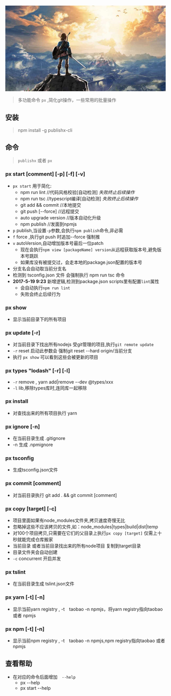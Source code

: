 ![my love](./logo.png)

> 多功能命令 `px` ,简化git操作，一些常用的批量操作

## 安装      
> npm install -g publishx-cli          
 
## 命令    
> `publishx` 或者 `px`     

### px start [comment] [-p] [-f] [-v]
- `px start` 用于简化:
    - npm run lint //代码风格校验[自动检测] *失败终止后续操作*
    - npm run tsc //typescript编译[自动检测]  *失败终止后续操作*
    - git add && commit  //本地提交
    - git push [--force] //远程提交
    - auto upgrade version //版本自动化升级
    - npm publish  //发面到npmjs 
- `p` publish,当设置`-p`参数,会执行`npm publish`命令,非必需
- `f` force ,执行git push 时追加--force 强制推
- `v` autoVersion,自动增加版本号最后一位patch
    * 现在会执行`npm view [packageName] version`从远程获取版本号,避免版本号跳跃
    * 如果库没有被提交过，会走本地的package.json配置的版本号
-  分支名会自动取当前分支名
-  检测到 tsconfig.json 文件 会强制执行 npm run tsc 命令
- **2017-5-19 9:23** 新增逻辑,检测到package.json scripts里有配置`lint`属性
    - 会自动执行`npm run lint`
    - 失败会终止后续行为
 
### px show 
- 显示当前目录下的所有项目

### px update [-r] 
- 对当前目录下找出所有nodejs 受git管理的项目,执行`git remote update`
- `-r` reset 启动此参数会 强制git reset --hard origin/当前分支 
- 执行 `px show` 可以看到这些会被更新的项目

### px types "lodash" [-r] [-l]
-  `-r` remove , yarn add|remove --dev @types/xxx 
- `-l` lib,移除types库时,连同库一起移除

### px install  
- 对查找出来的所有项目执行 yarn 

### px ignore [-n]  
- 在当前目录生成 .gitignore
- -n 生成 .npmignore

### px tsconfig 
- 生成tsconfig.json文件

### px commit [comment] 
- 对当前目录执行 git add . && git commit [comment]

### px copy [target]  [-c] 
- 项目里面如果有node_modules文件夹,拷贝速度奇慢无比   
- 忽略掉这些不应该拷贝的文件,如：node_modules|types|build|dist|temp  
- 对100个项目拷贝,只需要在它们的父目录上执行`px copy [target]` 仅需上十秒就能完成仓库搬家
- 当前目录 或者当前目录找出来的所有node项目 复制到target目录
- 目录文件夹会自动创建
- `-c` concurrent 开启并发

### px tslint 
- 在当前目录生成 tslint.json文件

### px yarn [-t] [-n]
- 显示当前yarn registry , -t　taobao -n npmjs，将yarn registry指向taobao 或者 npmjs

### px npm [-t] [-n]
- 显示当前npm registry , -t　taobao -n npmjs,npm registry指向taobao 或者 npmjs 

## 查看帮助

- 在对应的命令后面增加　`--help`
    * px --help 
    * px start --help 
 
 